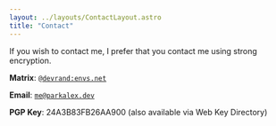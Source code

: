 ```yaml
---
layout: ../layouts/ContactLayout.astro
title: "Contact"
---
```


If you wish to contact me, I prefer that you contact me using strong encryption.

**Matrix**: [`@devrand:envs.net`](https://matrix.to/#/@devrand:envs.net)

**Email**: [`me@parkalex.dev`](mailto:me@parkalex.dev)

**PGP Key**: 24A3B83FB26AA900 (also available via Web Key Directory)
